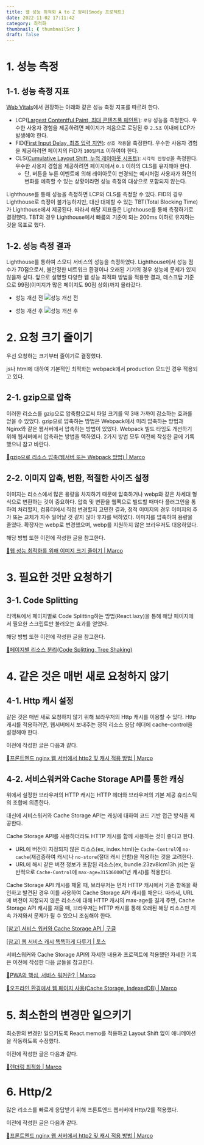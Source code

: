 ```yaml
---
title: 웹 성능 최적화 A to Z 정리[Smody 프로젝트]
date: 2022-11-02 17:11:42
category: 최적화
thumbnail: { thumbnailSrc }
draft: false
---
```


# 1. 성능 측정

## 1-1. 성능 측정 지표

[Web Vitals](https://web.dev/vitals/)에서 권장하는 아래와 같은 성능 측정 지표를 따르려 한다.

- LCP([Largest Contentful Paint, 최대 콘텐츠풀 페인트)](https://web.dev/lcp/): `로딩` 성능을 측정한다. 우수한 사용자 경험을 제공하려면 페이지가 처음으로 로딩된 후 `2.5초` 이내에 LCP가 발생해야 한다.
- FID([First Input Delay, 최초 입력 지연)](https://web.dev/fid/): `상호 작용`을 측정한다. 우수한 사용자 경험을 제공하려면 페이지의 FID가 `100밀리초` 이하여야 한다.
- CLS([Cumulative Layout Shift, 누적 레이아웃 시프트)](https://web.dev/cls/): `시각적 안정성`을 측정한다. 우수한 사용자 경험을 제공하려면 페이지에서 `0.1` 이하의 CLS를 유지해야 한다.
  - 단, 버튼을 누른 이벤트에 의해 레이아웃이 변경되는 예시처럼 사용자가 화면의 변화를 예측할 수 있는 상황이라면 성능 측정의 대상으로 포함되지 않는다.

Lighthouse를 통해 성능을 측정하면 LCP와 CLS를 측정할 수 있다. FID의 경우 Lighthouse로 측정이 불가능하지만, 대신 대체할 수 있는 TBT(Total Blocking Time)가 Lighthouse에서 제공된다. 따라서 해당 지표들은 Lighthouse를 통해 측정하기로 결정했다. TBT의 경우 Lighthouse에서 빠름의 기준이 되는 200ms 이하로 유지하는 것을 목표로 했다.

## 1-2. 성능 측정 결과

Lighthouse를 통하여 스모디 서비스의 성능을 측정하였다. Lighthouse에서 성능 점수가 70점으로서, 불안정한 네트워크 환경이나 오래된 기기의 경우 성능에 문제가 있지 않을까 싶다. 앞으로 설명할 다양한 웹 성능 최적화 방법을 적용한 결과, 데스크탑 기준으로 99점(이미지가 많은 페이지도 90점 상회)까지 올라갔다.

- 성능 개선 전
![성능 개선 전](../image/perf-before.png)

- 성능 개선 후
![성능 개선 후](../image/perf-after.png)

# 2. 요청 크기 줄이기

우선 요청하는 크기부터 줄이기로 결정했다.

js나 html에 대하여 기본적인 최적화는 webpack에서 production 모드인 경우 적용되고 있다.

## 2-1. gzip으로 압축

이러한 리소스를 gzip으로 압축함으로써 파일 크기를 약 3배 가까이 감소하는 효과를 얻을 수 있었다.
gzip으로 압축하는 방법은 Webpack에서 미리 압축하는 방법과 Nginx와 같은 웹서버에서 압축하는 방법이 있었다. Webpack 빌드 타임도 개선하기 위해 웹서버에서 압축하는 방법을 택하였다.
2가지 방법 모두 이전에 작성한 글에 기록했으니 참고 바란다.

[📒gzip으로 리소스 압축(웹서버 또는 Webpack 방법) | Marco](https://wonsss.github.io/%EC%B5%9C%EC%A0%81%ED%99%94/gzip-compression/)

## 2-2. 이미지 압축, 변환, 적절한 사이즈 설정

이미지는 리소스에서 많은 용량을 차지하기 때문에 압축하거나 webp와 같은 차세대 형식으로 변환하는 것이 중요하다.
압축 및 변환을 웹팩으로 빌드할 때마다 플러그인을 통하여 처리할지, 컴퓨터에서 직접 변경할지 고민한 결과, 정적 이미지의 경우 이미지의 추가 또는 교체가 자주 일어날 것 같지 않아 후자를 택하였다. 이미지를 압축하여 용량을 줄였다. 확장자는 webp로 변경했으며, webp를 지원하지 않은 브라우저도 대응하였다.

해당 방법 또한 이전에 작성한 글을 참고한다.

[📒웹 성능 최적화를 위해 이미지 크기 줄이기 | Marco](https://wonsss.github.io/%EC%B5%9C%EC%A0%81%ED%99%94/image-optimization/)

# 3. 필요한 것만 요청하기

## 3-1. Code Splitting

리액트에서 페이지별로 Code Splitting하는 방법(React.lazy)을 통해 해당 페이지에서 필요한 스크립트만 불러오는 효과를 얻었다.

해당 방법 또한 이전에 작성한 글을 참고한다.

[📒페이지별 리소스 분리(Code Splitting, Tree Shaking)](code-splitting-tree-shaking.md)

# 4. 같은 것은 매번 새로 요청하지 않기

## 4-1. Http 캐시 설정

같은 것은 매번 새로 요청하지 않기 위해 브라우저의 Http 캐시를 이용할 수 있다.
Http 캐시를 적용하려면, 웹서버에서 보내주는 정적 리소스 응답 헤더에 cache-control을 설정해야 한다.

이전에 작성한 글은 다음과 같다.

[📒프론트엔드 nginx 웹 서버에서 http2 및 캐시 적용 방법 | Marco](https://wonsss.github.io/%EC%B5%9C%EC%A0%81%ED%99%94/http2-cache/)

## 4-2. 서비스워커와 Cache Storage API를 통한 캐싱

위에서 설정한 브라우저의 HTTP 캐시는 HTTP 헤더와 브라우저의 기본 제공 휴리스틱의 조합에 의존한다.

대신에 서비스워커와 Cache Storage API는 캐싱에 대하여 코드 기반 접근 방식을 제공한다.

Cache Storage API를 사용하더라도 HTTP 캐시를 함께 사용하는 것이 좋다고 한다.

- URL에 버전이 지정되지 않은 리소스(ex, index.html)는 `Cache-Control`에 `no-cache`(재검증하여 캐시)나 `no-store`(절대 캐시 안함)을 적용하는 것을 고려한다.
- URL에 해시 같은 버전 정보가 포함된 리소스(ex, bundle.23zv8lcm13h.js)는 일반적으로 `Cache-Control`에 `max-age=31536000`(1년 캐시)를 적용한다.

Cache Storage API 캐시를 채울 때, 브라우저는 먼저 HTTP 캐시에서 기존 항목을 확인하고 발견된 경우 이를 사용하여 Cache Storage API 캐시를 채운다. 따라서, URL에 버전이 지정되지 않은 리소스에 대해 HTTP 캐시의 max-age를 길게 주면, Cache Storage API 캐시를 채울 때, 브라우저는 HTTP 캐시를 통해 오래된 해당 리소스만 계속 가져와서 문제가 될 수 있으니 조심해야 한다.

[[참고] 서비스 워커와 Cache Storage API | 구글](https://web.dev/service-workers-cache-storage/)

[[참고] 웹 서비스 캐시 똑똑하게 다루기 | 토스](https://toss.tech/article/smart-web-service-cache)

서비스워커와 Cache Storage API의 자세한 내용과 프로젝트에 적용했던 자세한 기록은 이전에 작성한 다음 글들을 참고한다.

[📒PWA의 핵심, 서비스 워커란? | Marco](https://wonsss.github.io/PWA/service-worker/)

[📒오프라인 환경에서 웹 페이지 사용(Cache Storage, IndexedDB) | Marco](https://wonsss.github.io/PWA/offline-support/)

# 5. 최소한의 변경만 일으키기

최소한의 변경만 일으키도록 React.memo를 적용하고 Layout Shift 없이 애니메이션을 작동하도록 수정했다.

이전에 작성한 글은 다음과 같다.

[📒렌더링 최적화 | Marco](https://wonsss.github.io/%EC%B5%9C%EC%A0%81%ED%99%94/rendering-optimization/)

# 6. Http/2

많은 리소스를 빠르게 응답받기 위해 프론트엔드 웹서버에 Http/2를 적용했다.

이전에 작성한 글은 다음과 같다.

[📒프론트엔드 nginx 웹 서버에서 http2 및 캐시 적용 방법 | Marco](https://wonsss.github.io/%EC%B5%9C%EC%A0%81%ED%99%94/http2-cache/)

